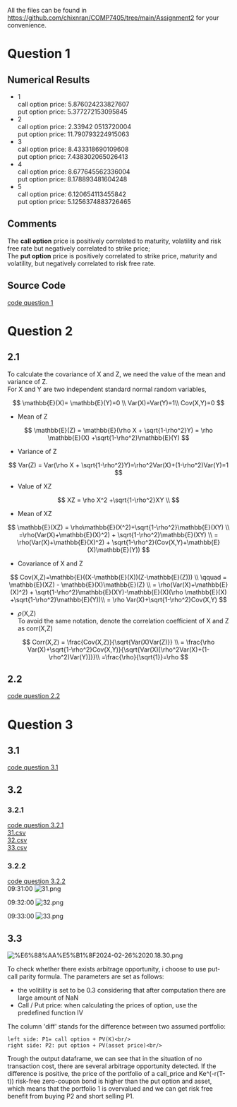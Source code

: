 All the files can be found in https://github.com/chixnran/COMP7405/tree/main/Assignment2 for your convenience.
# Question 1
## Numerical Results
- 1 <br/>
call option price: 5.876024233827607  
put option price: 5.377272153095845
- 2 <br/>
call option price: 2.33942
0513720004  
put option price: 11.790793224915063
- 3 <br/>
call option price: 8.433318690109608  
put option price: 7.438302065026413
- 4 <br/>
call option price: 8.677645562336004  
put option price: 8.178893481604248
- 5 <br/>
call option price: 6.120654113455842  
put option price: 5.1256374883726465<br/>  

## Comments
The **call option** price is positively correlated to maturity, volatility and risk free rate but negatively correlated to strike price;  
The **put option** price is positively correlated to strike price, maturity and volatility, but negatively correlated to risk free rate.
## Source Code
[code question 1](sourcecode.ipynb#Question-1)


# Question 2
## 2.1
To calculate the covariance of X and Z, we need the value of the mean and variance of Z.  
For X and Y are two independent standard normal random variables, 

$$
\mathbb{E}(X)= \mathbb{E}(Y)=0 \\
Var(X)=Var(Y)=1\\
Cov(X,Y)=0
$$

- Mean of Z
  
$$
\mathbb{E}(Z) = \mathbb{E}(\rho X + \sqrt{1-\rho^2}Y) = \rho \mathbb{E}(X) +\sqrt{1-\rho^2}\mathbb{E}(Y)
$$

- Variance of Z
  
$$
Var(Z) = Var(\rho X + \sqrt{1-\rho^2}Y)=\rho^2Var(X)+(1-\rho^2)Var(Y)=1
$$

- Value of XZ
  
$$
XZ = \rho X^2 +\sqrt{1-\rho^2}XY \\ 
$$

- Mean of XZ
  
$$
\mathbb{E}(XZ) = \rho\mathbb{E}(X^2)+\sqrt{1-\rho^2}\mathbb{E}(XY) \\ 
=\rho(Var(X)+\mathbb{E}(X)^2) + \sqrt{1-\rho^2}\mathbb{E}(XY) \\
= \rho(Var(X)+\mathbb{E}(X)^2) + \sqrt{1-\rho^2}(Cov(X,Y)+\mathbb{E}(X)\mathbb{E}(Y)) 
$$

- Covariance of X and Z

$$
Cov(X,Z)=\mathbb{E}((X-\mathbb{E}(X))(Z-\mathbb{E}(Z))) \\ 
\qquad = \mathbb{E}(XZ) - \mathbb{E}(X)\mathbb{E}(Z) \\
= \rho(Var(X)+\mathbb{E}(X)^2) + \sqrt{1-\rho^2}\mathbb{E}(XY)-\mathbb{E}(X)(\rho \mathbb{E}(X) +\sqrt{1-\rho^2}\mathbb{E}(Y))\\
= \rho Var(X)+\sqrt{1-\rho^2}Cov(X,Y)
$$

- $\rho$(X,Z)  
To avoid the same notation, denote the correlation coefficient of X and Z as corr(X,Z)

$$
Corr(X,Z) = \frac{Cov(X,Z)}{\sqrt{Var(X)Var(Z)}} \\
= \frac{\rho Var(X)+\sqrt{1-\rho^2}Cov(X,Y)}{\sqrt{Var(X)[\rho^2Var(X)+(1-\rho^2)Var(Y)]}}\\
=\frac{\rho}{\sqrt{1}}=\rho
$$



## 2.2 
[code question 2.2](Assignment2/sourcecode.ipynb#Question-2)

# Question 3
## 3.1
[code question 3.1](Assignment2/sourcecode.ipynb#Question-3.1)
## 3.2
### 3.2.1
[code question 3.2.1](Assignment2/ourcecode.ipynb#Question-3.1#3.2.1)<br/>
[31.csv](Assignment2/31.csv)<br/>
[32.csv](Assignment2/32.csv)<br/>
[33.csv](Assignment2/33.csv)<br/>
### 3.2.2
[code question 3.2.2](Assignment2/ourcecode.ipynb#Question-3.1#3.2.2)<br/>
09:31:00
![31.png](attachment:31.png)

09:32:00
![32.png](attachment:32.png)

09:33:00
![33.png](attachment:33.png)

## 3.3

![%E6%88%AA%E5%B1%8F2024-02-26%2020.18.30.png](attachment:%E6%88%AA%E5%B1%8F2024-02-26%2020.18.30.png)

To check whether there exists arbitrage opportunity, i choose to use put-call parity formula. The parameters are set as follows: <br/>
- the volitility is set to be 0.3 considering that after computation there are large amount of NaN
- Call / Put price: when calculating the prices of option, use the predefined function IV<br/>

The column 'diff' stands for the difference between two assumed portfolio:<br/>

    left side: P1= call option + PV(K)<br/>
    right side: P2: put option + PV(asset price)<br/>

Trough the output dataframe, we can see that in the situation of no transaction cost, there are several arbitrage opportunity detected. If the difference is positive, the price of the portfolio of a call_price and Ke^(-r(T-t)) risk-free zero-coupon bond is higher than the put option and asset, which means that the portfolio 1 is overvalued and we can get risk free benefit from buying P2 and short selling P1.
